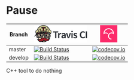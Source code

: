 # Pause

Branch|[![Travis CI logo](TravisCI.png)](https://travis-ci.org)|[![Codecov logo](Codecov.png)](https://www.codecov.io)
---|---|---
master|[![Build Status](https://travis-ci.org/richelbilderbeek/Pause.svg?branch=master)](https://travis-ci.org/richelbilderbeek/Pause)|[![codecov.io](https://codecov.io/github/richelbilderbeek/Pause/coverage.svg?branch=master)](https://codecov.io/github/richelbilderbeek/Pause/branch/master)
develop|[![Build Status](https://travis-ci.org/richelbilderbeek/Pause.svg?branch=develop)](https://travis-ci.org/richelbilderbeek/Pause)|[![codecov.io](https://codecov.io/github/richelbilderbeek/Pause/coverage.svg?branch=develop)](https://codecov.io/github/richelbilderbeek/Pause/branch/develop)

C++ tool to do nothing

